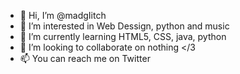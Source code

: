 - 👋 Hi, I’m @madgIitch
- 👀 I’m interested in Web Dessign, python and music
- 🌱 I’m currently learning HTML5, CSS, java, python
- 💞️ I’m looking to collaborate on nothing </3
- 📫 You can reach me on Twitter

<!---
madgIitch/madgIitch is a ✨ special ✨ repository because its `README.md` (this file) appears on your GitHub profile.
You can click the Preview link to take a look at your changes.
--->
